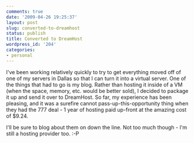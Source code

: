 ```yaml
---
comments: true
date: '2009-04-26 19:25:37'
layout: post
slug: converted-to-dreamhost
status: publish
title: Converted to DreamHost
wordpress_id: '204'
categories:
- personal
---
```


I've been working relatively quickly to try to get everything moved off of one of my servers in Dallas so that I can turn it into a virtual server. One of the things that had to go is my blog. Rather than hosting it inside of a VM (when the space, memory, etc. would be better sold), I decided to package it up and send it over to DreamHost. So far, my experience has been pleasing, and it was a surefire cannot pass-up-this-opportunity thing when they had the 777 deal - 1 year of hosting paid up-front at the amazing cost of $9.24. 

I'll be sure to blog about them on down the line. Not too much though - I'm still a hosting provider too. :-P
